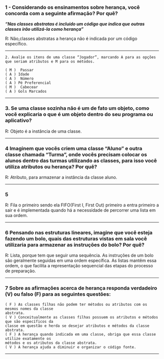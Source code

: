### 1 - Considerando os ensinamentos sobre herança, você concorda com a seguinte afirmação? Por quê?

  ***“Nas classes abstratas é incluído um código que indica que outras classes irão utilizá-la como herança”***

R: Não,classes abstratas a herança não é indicada por um código específico.
___ 
```
2. Avalie os itens de uma classe “Jogador”, marcando A para as opções que seriam atributos e M para os métodos.

( M )  Passar                                                                              ( A ) Idade
( A )  Número                                                                              ( A ) Pé Preferencial
( M )  Cabecear                                                                            ( A ) Gols Marcados
```
____

### 3. Se uma classe sozinha não é um de fato um objeto, como você explicaria o que é um objeto dentro do seu programa ou aplicativo?
R: Objeto é a instância de uma classe.
____
### 4 Imaginem que vocês criem uma classe “Aluno” e outra classe chamada “Turma”, onde vocês precisam colocar os alunos dentro das turmas utilizando as classes, para isso você utiliza atributos ou herança? Por quê?
R: Atributo, para armazenar a instância da classe aluno.
____
### 5 
R: Fila o primeiro sendo ela FIFO(First I, First Out) primeiro a entra primeiro a sair e é implementada quando há a necessidade de percorrer uma lista em sua ordem.
___
### 6 Pensando nas estruturas lineares, imagine que você esteja fazendo um bolo, quais das estruturas vistas em sala você utilizaria para armazenar as instruções do bolo? Por quê?

R: Lista, porque tem que seguir uma sequência.  As instruções de um bolo são geralmente seguidas em uma ordem específica. As listas mantêm essa ordem, o que facilita a representação sequencial das etapas do processo de preparação.
___
### 7 Sobre as afirmações acerca de herança responda verdadeiro (V) ou falso (F) para as seguintes questões:

```
( F ) As classes filhas não podem ter métodos ou atributos com os mesmos nomes da classe
abstrata.
( V ) Conceitualmente as classes filhas possuem os atributos e métodos que são específicos da
classe em questão e herda se desejar atributos e métodos da classe abstrata.
( F ) A herança quando indicada em uma classe, obriga que essa classe utilize exatamente os
métodos e os atributos da classe abstrata.
( V ) A herança ajuda a diminuir e organizar o código fonte. 
```
___
